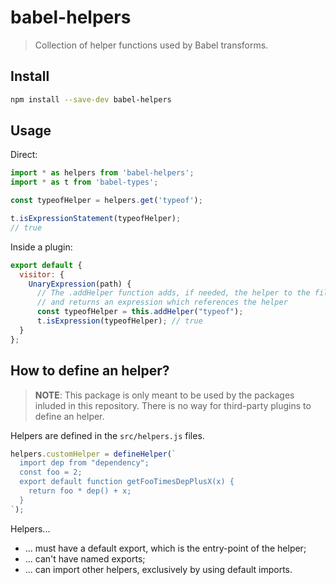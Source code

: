 # babel-helpers

> Collection of helper functions used by Babel transforms.

## Install

```sh
npm install --save-dev babel-helpers
```

## Usage

Direct:

```js
import * as helpers from 'babel-helpers';
import * as t from 'babel-types';

const typeofHelper = helpers.get('typeof');

t.isExpressionStatement(typeofHelper);
// true
```

Inside a plugin:

```js
export default {
  visitor: {
    UnaryExpression(path) {
      // The .addHelper function adds, if needed, the helper to the file
      // and returns an expression which references the helper
      const typeofHelper = this.addHelper("typeof");
      t.isExpression(typeofHelper); // true
  }
};
```

## How to define an helper?

> **NOTE**: This package is only meant to be used by the packages inluded in this repository. There is no way for third-party plugins to define an helper.

Helpers are defined in the `src/helpers.js` files.
```js
helpers.customHelper = defineHelper(`
  import dep from "dependency";
  const foo = 2;
  export default function getFooTimesDepPlusX(x) {
    return foo * dep() + x;
  }
`);
```

Helpers...
 - ... must have a default export, which is the entry-point of the helper;
 - ... can't have named exports;
 - ... can import other helpers, exclusively by using default imports.
